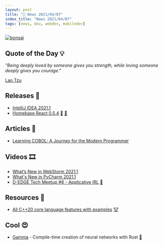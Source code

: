 ```yaml
---
layout: post
title: "📜 News 2021/04/07"
index_title: "News 2021/04/07"
tags: [news, dev, webdev, mobiledev]
---
```


<a href="https://daily-tech-news.github.io/2021/04/07/news.html">
  <img src="https://user-images.githubusercontent.com/430272/112575003-39f3f200-8dce-11eb-9e03-48b909dfa27a.jpeg"
     alt="bonsai"
     class="image">
</a>

## Quote of the Day 💡

_"Being deeply loved by someone gives you strength, while loving someone deeply gives you courage."_

[Lao Tzu](https://en.wikipedia.org/wiki/Laozi)

## Releases 🥳

- [IntelliJ IDEA 2021.1](https://blog.jetbrains.com/idea/2021/04/intellij-idea-2021-1/)
- [Homebase React 0.5.4](https://homebase.io/blog/homebase-react-0.5.4-custom-chrome-console-formatters) [🔶](https://www.ecma-international.org "#javascript") [🔶](https://reactjs.org "#reactjs")

## Articles 📜

- [Learning COBOL: A Journey for the Modern Programmer](https://monadical.com/posts/cobol.html)

## Videos 🎞

- [What’s New in WebStorm 2021.1](https://www.youtube.com/watch?v=W73SimAdNnA)
- [What's New in PyCharm 2021.1](https://www.youtube.com/watch?v=I6rgZ0WYj3s)
- [D-EDGE Tech Meetup #6 - Applicative IRL](https://www.youtube.com/watch?v=a4nYkvAA3VY) [🔷](https://fsharp.org "#fsharp #dotnet")

## Resources 🎪

- [All C++20 core language features with examples](https://oleksandrkvl.github.io/2021/04/02/cpp-20-overview.html) [🐮](https://isocpp.org "#cpp")

## Cool 😍

- [Gamma](https://github.com/c0dearm/gamma) - Compile-time creation of neural networks with Rust [🦀](https://www.rust-lang.org "#rust")

